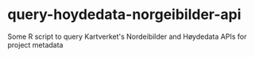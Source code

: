 # query-hoydedata-norgeibilder-api
Some R script to query Kartverket's Nordeibilder and Høydedata APIs for project metadata
